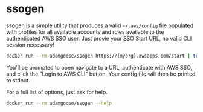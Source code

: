 # ssogen

ssogen is a simple utility that produces a valid `~/.aws/config` file populated
with profiles for all available accounts and roles available to the
authenticated AWS SSO user. Just provie your SSO Start URL, no valid CLI session
necessary!

```bash
docker run --rm adamgoose/ssogen https://{myorg}.awsapps.com/start | tee ~/.aws/config.ssogen
```

You'll be prompted to open navigate to a URL, authenticate with AWS SSO, and
click the "Login to AWS CLI" button. Your config file will then be printed to
stdout.

For a full list of options, just ask for help.

```bash
docker run --rm adamgoose/ssogen --help
```